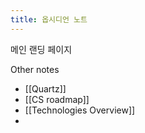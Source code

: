```yaml
---
title: 옵시디언 노트
---
```


메인 랜딩 페이지


Other notes
- [[Quartz]]
- [[CS roadmap]]
- [[Technologies Overview]]
- 